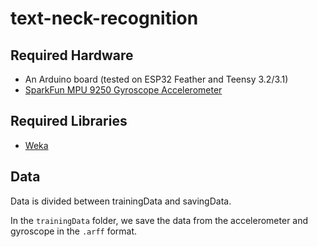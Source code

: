 # text-neck-recognition

## Required Hardware
- An Arduino board (tested on ESP32 Feather and Teensy 3.2/3.1)
- [SparkFun MPU 9250 Gyroscope Accelerometer](https://www.sparkfun.com/products/13762)

## Required Libraries
- [Weka](https://www.cs.waikato.ac.nz/ml/weka/)

## Data
Data is divided between trainingData and savingData.

In the `trainingData` folder, we save the data from the accelerometer and gyroscope in the `.arff` format.
